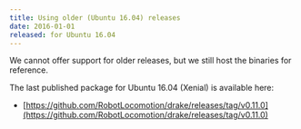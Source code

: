 ```yaml
---
title: Using older (Ubuntu 16.04) releases
date: 2016-01-01
released: for Ubuntu 16.04
---
```


We cannot offer support for older releases, but we still host the binaries
for reference.

The last published package for Ubuntu 16.04 (Xenial) is available here:

* [https://github.com/RobotLocomotion/drake/releases/tag/v0.11.0](https://github.com/RobotLocomotion/drake/releases/tag/v0.11.0)
